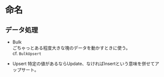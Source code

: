# 命名

## データ処理

- Bulk  
ごちゃっとある程度大きな塊のデータを動かすときに使う。  
cf. `BulkUpsert`

- Upsert
特定の値があるならUpdate、なければInsertという意味を併せてアップサート。
